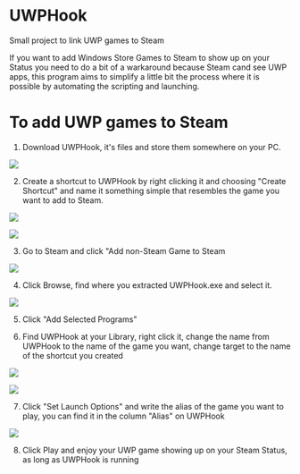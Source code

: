 # UWPHook
Small project to link UWP games to Steam

If you want to add Windows Store Games to Steam to show up on your Status you need to do a bit of a warkaround because Steam cand see UWP apps, this program aims to simplify a little bit the process where it is possible by automating the scripting and launching.

# To add UWP games to Steam #

1. Download UWPHook, it's files and store them somewhere on your PC.

![](http://i.imgur.com/sH61SYT.png)

2. Create a shortcut to UWPHook by right clicking it and choosing "Create Shortcut" and name it something simple that resembles the game you want to add to Steam.

![](http://i.imgur.com/mPWKhkt.png) 

![](http://i.imgur.com/FnXYTQH.png)

3. Go to Steam and click "Add non-Steam Game to Steam

![](http://i.imgur.com/QyJIdnr.png)

4. Click Browse, find where you extracted UWPHook.exe and select it.

![](http://i.imgur.com/drbwhyK.png)

5. Click "Add Selected Programs"

6. Find UWPHook at your Library, right click it, change the name from UWPHook to the name of the game you want, change target to the name of the shortcut you created

![](http://imgur.com/QmsTPpA.png)

![](http://imgur.com/03aEp3Z.png)

7. Click "Set Launch Options" and write the alias of the game you want to play, you can find it in the column "Alias" on UWPHook

![](http://imgur.com/FtGqaiR.png)

8. Click Play and enjoy your UWP game showing up on your Steam Status, as long as UWPHook is running